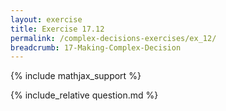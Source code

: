 ```yaml
---
layout: exercise
title: Exercise 17.12
permalink: /complex-decisions-exercises/ex_12/
breadcrumb: 17-Making-Complex-Decision
---
```


{% include mathjax_support %}

<div><i class="arrow-up loader" data-chapter="complex-decisions-exercises" data-exercise="ex_12" data-rating="0"></i></div>
{% include_relative question.md %}
